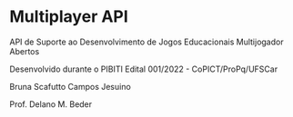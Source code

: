 # Multiplayer API

API de Suporte ao Desenvolvimento de Jogos Educacionais Multijogador Abertos

Desenvolvido durante o PIBITI Edital 001/2022 - CoPICT/ProPq/UFSCar

Bruna Scafutto Campos Jesuino

Prof. Delano M. Beder
